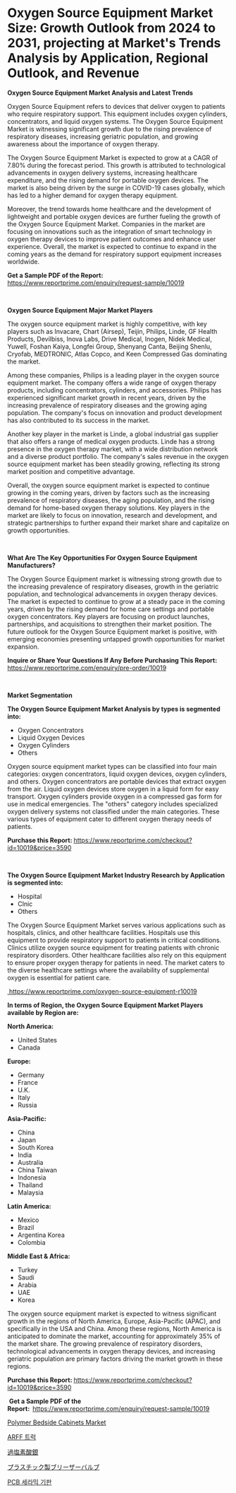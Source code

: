 <p><h1>Oxygen Source Equipment Market Size: Growth Outlook from 2024 to 2031, projecting at Market's Trends Analysis by Application, Regional Outlook, and Revenue</h1></p><p><strong>Oxygen Source Equipment Market Analysis and Latest Trends</strong></p>
<p><p>Oxygen Source Equipment refers to devices that deliver oxygen to patients who require respiratory support. This equipment includes oxygen cylinders, concentrators, and liquid oxygen systems. The Oxygen Source Equipment Market is witnessing significant growth due to the rising prevalence of respiratory diseases, increasing geriatric population, and growing awareness about the importance of oxygen therapy.</p><p>The Oxygen Source Equipment Market is expected to grow at a CAGR of 7.80% during the forecast period. This growth is attributed to technological advancements in oxygen delivery systems, increasing healthcare expenditure, and the rising demand for portable oxygen devices. The market is also being driven by the surge in COVID-19 cases globally, which has led to a higher demand for oxygen therapy equipment.</p><p>Moreover, the trend towards home healthcare and the development of lightweight and portable oxygen devices are further fueling the growth of the Oxygen Source Equipment Market. Companies in the market are focusing on innovations such as the integration of smart technology in oxygen therapy devices to improve patient outcomes and enhance user experience. Overall, the market is expected to continue to expand in the coming years as the demand for respiratory support equipment increases worldwide.</p></p>
<p><strong>Get a Sample PDF of the Report:&nbsp;</strong> <a href="https://www.reportprime.com/enquiry/request-sample/10019">https://www.reportprime.com/enquiry/request-sample/10019</a></p>
<p>&nbsp;</p>
<p><strong>Oxygen Source Equipment Major Market Players</strong></p>
<p><p>The oxygen source equipment market is highly competitive, with key players such as Invacare, Chart (Airsep), Teijin, Philips, Linde, GF Health Products, Devilbiss, Inova Labs, Drive Medical, Inogen, Nidek Medical, Yuwell, Foshan Kaiya, Longfei Group, Shenyang Canta, Beijing Shenlu, Cryofab, MEDTRONIC, Atlas Copco, and Keen Compressed Gas dominating the market.</p><p>Among these companies, Philips is a leading player in the oxygen source equipment market. The company offers a wide range of oxygen therapy products, including concentrators, cylinders, and accessories. Philips has experienced significant market growth in recent years, driven by the increasing prevalence of respiratory diseases and the growing aging population. The company's focus on innovation and product development has also contributed to its success in the market.</p><p>Another key player in the market is Linde, a global industrial gas supplier that also offers a range of medical oxygen products. Linde has a strong presence in the oxygen therapy market, with a wide distribution network and a diverse product portfolio. The company's sales revenue in the oxygen source equipment market has been steadily growing, reflecting its strong market position and competitive advantage.</p><p>Overall, the oxygen source equipment market is expected to continue growing in the coming years, driven by factors such as the increasing prevalence of respiratory diseases, the aging population, and the rising demand for home-based oxygen therapy solutions. Key players in the market are likely to focus on innovation, research and development, and strategic partnerships to further expand their market share and capitalize on growth opportunities.</p></p>
<p>&nbsp;</p>
<p><strong>What Are The Key Opportunities For Oxygen Source Equipment Manufacturers?</strong></p>
<p><p>The Oxygen Source Equipment market is witnessing strong growth due to the increasing prevalence of respiratory diseases, growth in the geriatric population, and technological advancements in oxygen therapy devices. The market is expected to continue to grow at a steady pace in the coming years, driven by the rising demand for home care settings and portable oxygen concentrators. Key players are focusing on product launches, partnerships, and acquisitions to strengthen their market position. The future outlook for the Oxygen Source Equipment market is positive, with emerging economies presenting untapped growth opportunities for market expansion.</p></p>
<p><strong>Inquire or Share Your Questions If Any Before Purchasing This Report:</strong> <a href="https://www.reportprime.com/enquiry/pre-order/10019">https://www.reportprime.com/enquiry/pre-order/10019</a></p>
<p>&nbsp;</p>
<p><strong>Market Segmentation</strong></p>
<p><strong>The Oxygen Source Equipment Market Analysis by types is segmented into:</strong></p>
<p><ul><li>Oxygen Concentrators</li><li>Liquid Oxygen Devices</li><li>Oxygen Cylinders</li><li>Others</li></ul></p>
<p><p>Oxygen source equipment market types can be classified into four main categories: oxygen concentrators, liquid oxygen devices, oxygen cylinders, and others. Oxygen concentrators are portable devices that extract oxygen from the air. Liquid oxygen devices store oxygen in a liquid form for easy transport. Oxygen cylinders provide oxygen in a compressed gas form for use in medical emergencies. The "others" category includes specialized oxygen delivery systems not classified under the main categories. These various types of equipment cater to different oxygen therapy needs of patients.</p></p>
<p><strong>Purchase this Report:&nbsp;</strong><a href="https://www.reportprime.com/checkout?id=10019&price=3590">https://www.reportprime.com/checkout?id=10019&price=3590</a></p>
<p>&nbsp;</p>
<p><strong>The Oxygen Source Equipment Market Industry Research by Application is segmented into:</strong></p>
<p><ul><li>Hospital</li><li>Clnic</li><li>Others</li></ul></p>
<p><p>The Oxygen Source Equipment Market serves various applications such as hospitals, clinics, and other healthcare facilities. Hospitals use this equipment to provide respiratory support to patients in critical conditions. Clinics utilize oxygen source equipment for treating patients with chronic respiratory disorders. Other healthcare facilities also rely on this equipment to ensure proper oxygen therapy for patients in need. The market caters to the diverse healthcare settings where the availability of supplemental oxygen is essential for patient care.</p></p>
<p><a href="https://www.reportprime.com/oxygen-source-equipment-r10019">&nbsp;https://www.reportprime.com/oxygen-source-equipment-r10019</a></p>
<p><strong>In terms of Region, the Oxygen Source Equipment Market Players available by Region are:</strong></p>
<p>
    <p> <strong> North America: </strong>
        <ul>
            <li>United States</li>
            <li>Canada</li>
        </ul>
        </p> 
    <p> <strong> Europe: </strong>
        <ul>
            <li>Germany</li>
            <li>France</li>
            <li>U.K.</li>
            <li>Italy</li>
            <li>Russia</li>
        </ul>
        </p> 
    <p> <strong> Asia-Pacific: </strong>
        <ul>
            <li>China</li>
            <li>Japan</li>
            <li>South Korea</li>
            <li>India</li>
            <li>Australia</li>
            <li>China Taiwan</li>
            <li>Indonesia</li>
            <li>Thailand</li>
            <li>Malaysia</li>
        </ul>
        </p> 
    <p> <strong> Latin America: </strong>
        <ul>
            <li>Mexico</li>
            <li>Brazil</li>
            <li>Argentina Korea</li>
            <li>Colombia</li>
        </ul>
        </p> 
    <p> <strong> Middle East & Africa: </strong>
        <ul>
            <li>Turkey</li>
            <li>Saudi</li>
            <li>Arabia</li>
            <li>UAE</li>
            <li>Korea</li>
        </ul>
    </p>
    </p>
<p><p>The oxygen source equipment market is expected to witness significant growth in the regions of North America, Europe, Asia-Pacific (APAC), and specifically in the USA and China. Among these regions, North America is anticipated to dominate the market, accounting for approximately 35% of the market share. The growing prevalence of respiratory disorders, technological advancements in oxygen therapy devices, and increasing geriatric population are primary factors driving the market growth in these regions.</p></p>
<p><strong>Purchase this Report: </strong><a href="https://www.reportprime.com/checkout?id=10019&price=3590">https://www.reportprime.com/checkout?id=10019&price=3590</a></p>
<p>&nbsp;<strong>Get a Sample PDF of the Report:&nbsp;&nbsp;</strong><a href="https://www.reportprime.com/enquiry/request-sample/10019">https://www.reportprime.com/enquiry/request-sample/10019</a></p>
<p><strong></strong></p>
<p><p><a href="https://github.com/nicoletavirag/Market-Research-Report-List-2/blob/main/polymer-bedside-cabinets-market.md">Polymer Bedside Cabinets Market</a></p><p><a href="https://github.com/LanceOlsotn8978/Market-Research-Report-List-1/blob/main/736707021632.md">ARFF 트럭</a></p><p><a href="https://medium.com/@craigurcottrte8/%E9%8A%80%E3%83%91%E3%83%BC%E3%83%8F%E3%83%AD%E3%83%AC%E3%83%BC%E3%83%88%E5%B8%82%E5%A0%B4%E3%81%AE%E5%88%86%E6%9E%90-%E3%82%B0%E3%83%AD%E3%83%BC%E3%83%90%E3%83%AB%E7%94%A3%E6%A5%AD%E3%81%AE%E8%A6%8B%E9%80%9A%E3%81%97%E3%81%A8%E4%BA%88%E6%B8%AC-2024%E5%B9%B4%E3%81%8B%E3%82%892031%E5%B9%B4-e44740872ccc">過塩素酸銀</a></p><p><a href="https://medium.com/@pedrogers56456/%E3%83%97%E3%83%A9%E3%82%B9%E3%83%81%E3%83%83%E3%82%AF%E3%83%96%E3%83%AA%E3%83%BC%E3%82%B6%E3%83%BC%E3%83%90%E3%83%AB%E3%83%96%E5%B8%82%E5%A0%B4%E8%A6%8F%E6%A8%A1%E3%81%AF-%E3%82%B0%E3%83%AD%E3%83%BC%E3%83%90%E3%83%AB%E7%94%A3%E6%A5%AD%E3%81%AB%E3%81%8A%E3%81%91%E3%82%8B%E6%9C%80%E9%81%A9%E3%81%AA%E3%83%9E%E3%83%BC%E3%82%B1%E3%83%86%E3%82%A3%E3%83%B3%E3%82%B0%E3%83%81%E3%83%A3%E3%83%8D%E3%83%AB%E3%82%92%E6%98%8E%E3%82%89%E3%81%8B%E3%81%AB%E3%81%97%E3%81%BE%E3%81%99-a5009e482447">プラスチック製ブリーザーバルブ</a></p><p><a href="https://medium.com/@frankfurter67567/korea-translation-pcb-%EC%84%B8%EB%9D%BC%EB%AF%B9-%EA%B8%B0%ED%8C%90-%EC%8B%9C%EC%9E%A5-%EA%B7%9C%EB%AA%A8-cagr-%EB%8F%99%ED%96%A5-2024-2030-b35e4c307428">PCB 세라믹 기판</a></p></p>